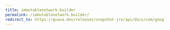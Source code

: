 ```yaml
---
title: immutablenetwork.builder
permalink: /immutablenetwork.builder/
redirect_to: https://guava.dev/releases/snapshot-jre/api/docs/com/google/common/graph/ImmutableNetwork.Builder.html
---
```


